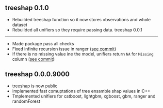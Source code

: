 treeshap 0.1.0
----------------------------------------------------------------
* Rebuilded treeshap function so it now stores observations and whole dataset
* Rebuilded all unifiers so they require passing data.
treeshap 0.0.1
----------------------------------------------------------------
* Made package pass all checks
* Fixed infinite recursion issue in ranger  ([see commit](https://github.com/ModelOriented/treeshap/commit/eff70d8095932128151fb4c015fd61b89635aa9e))
* If there is no missing value ine the model, unifiers return `NA` for `Missing` column ([see commit](https://github.com/ModelOriented/treeshap/commit/eff70d8095932128151fb4c015fd61b89635aa9e))


treeshap 0.0.0.9000
----------------------------------------------------------------
* treeshap is now public
* Implemented fast comuptations of tree ensamble shap values in C++
* Tmplemented unifiers for catboost, lightgbm, xgboost, gbm, ranger and randomForest




